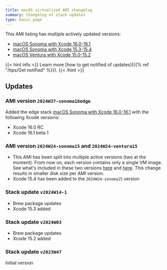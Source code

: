 ```yaml
---
title: macOS virtualized AMI changelog
summary: Changelog of stack updates
type: basic_page
---
```


This AMI listing has multiple actively updated versions:

- [macOS Sonoma with Xcode 16.0-16.1](../../stack_reports/aws/aws-mac-virtualized-sonoma16edge.md)
- [macOS Sonoma with Xcode 15.3-15.4](../../stack_reports/aws/aws-mac-virtualized-sonoma15.md)
- [macOS Ventura with Xcode 15.0-15.2](../../stack_reports/aws/aws-mac-virtualized-ventura15.md)

{{< hint info >}}
Learn more [how to get notified of updates]({{% ref "/tips/Get notified" %}}).
{{< /hint >}}

## Updates

### AMI version `2024W37-sonoma16edge`

Added the edge stack [macOS Sonoma with Xcode 16.0-16.1](../../stack_reports/aws/aws-mac-virtualized-sonoma16edge.md) with the following Xcode versions:
- Xcode 16.0 RC
- Xcode 16.1 beta 1

### AMI version `2024W24-sonoma15` and `2024W24-ventura15`

- This AMI has been split into multiple active versions (two at the moment). From now on, each version contains only a single VM image. See what's included in these two versions [here](../../stack_reports/aws/aws-mac-virtualized-sonoma15.md) and [here](../../stack_reports/aws/aws-mac-virtualized-ventura15.md). This change results in smaller disk size per AMI version.
- Xcode 15.4 has been added to the `2024W24-sonoma15` version

### Stack update `v2024W14-1`

- Brew package updates
- Xcode 15.3 added

### Stack update `v2024W03`

- Brew package updates
- Xcode 15.2 added

### Stack update `v2023W47`

Initial version
